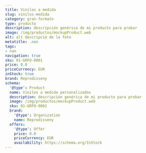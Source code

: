 ```yaml
---
title: Vinilos a medida
slug: vinilos-medida
category: gran-formato
type: producto
description: descripción genérica de mi producto para probar
image: /img/productos/mockupProduct.web
alt: alt descripció de la foto
metatitle: .nan
tags:
- nan
navigation: true
sku: 01-GRFO-0001
price: 0.0
priceCurrency: EUR
inStock: true
brand: Reprodisseny
schema:
  '@type': Product
  name: Vinilos a medida personalizados
  description: descripción genérica de mi producto para probar
  image: /img/productos/mockupProduct.web
  sku: 01-GRFO-0001
  brand:
    '@type': Organization
    name: Reprodisseny
  offers:
    '@type': Offer
    price: 0.0
    priceCurrency: EUR
    availability: https://schema.org/InStock
---
```

